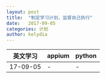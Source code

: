 ```yaml
---
layout: post
title:  "制定学习计划，监督自己执行"
date:   2017-09-05
categories: 计划
author: kelydia
---
```


|英文学习|appium|python|
| --- | --- | --- |
|17-09-05| - | - |